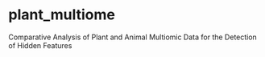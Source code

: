 # plant_multiome
Comparative Analysis of Plant and Animal Multiomic Data for the Detection of Hidden Features

